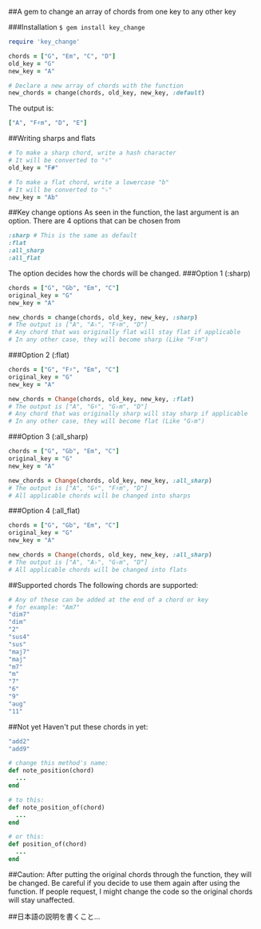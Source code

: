 ##A gem to change an array of chords from one key to any other key

###Installation
`$ gem install key_change`

```ruby
require 'key_change'

chords = ["G", "Em", "C", "D"]
old_key = "G"
new_key = "A"

# Declare a new array of chords with the function
new_chords = change(chords, old_key, new_key, :default)
```
The output is:
```ruby
["A", "F♯m", "D", "E"]
```

##Writing sharps and flats
```ruby
# To make a sharp chord, write a hash character
# It will be converted to "♯"
old_key = "F#"

# To make a flat chord, write a lowercase "b"
# It will be converted to "♭"
new_key = "Ab"
```

##Key change options
As seen in the function, the last argument is an option.
There are 4 options that can be chosen from
```ruby
:sharp # This is the same as default
:flat
:all_sharp
:all_flat
```

The option decides how the chords will be changed.
###Option 1 (:sharp)
```ruby
chords = ["G", "Gb", "Em", "C"]
original_key = "G"
new_key = "A"

new_chords = change(chords, old_key, new_key, :sharp)
# The output is ["A", "A♭", "F♯m", "D"]
# Any chord that was originally flat will stay flat if applicable
# In any other case, they will become sharp (Like "F♯m")
```

###Option 2 (:flat)
```ruby
chords = ["G", "F♯", "Em", "C"]
original_key = "G"
new_key = "A"

new_chords = Change(chords, old_key, new_key, :flat)
# The output is ["A", "G♯", "G♭m", "D"]
# Any chord that was originally sharp will stay sharp if applicable
# In any other case, they will become flat (Like "G♭m")
```

###Option 3 (:all_sharp)
```ruby
chords = ["G", "Gb", "Em", "C"]
original_key = "G"
new_key = "A"

new_chords = Change(chords, old_key, new_key, :all_sharp)
# The output is ["A", "G♯", "F♯m", "D"]
# All applicable chords will be changed into sharps
```

###Option 4 (:all_flat)
```ruby
chords = ["G", "Gb", "Em", "C"]
original_key = "G"
new_key = "A"

new_chords = Change(chords, old_key, new_key, :all_sharp)
# The output is ["A", "A♭", "G♭m", "D"]
# All applicable chords will be changed into flats
```

##Supported chords
The following chords are supported:
```ruby
# Any of these can be added at the end of a chord or key
# for example: "Am7"
"dim7"
"dim"
"2"
"sus4"
"sus"
"maj7"
"maj"
"m7"
"m"
"7"
"6"
"9"
"aug"
"11"
```
##Not yet
Haven't put these chords in yet:
```ruby
"add2"
"add9"
```

```ruby
# change this method's name:
def note_position(chord)
  ...
end

# to this:
def note_position_of(chord)
  ...
end

# or this:
def position_of(chord)
  ...
end
```

##Caution:
After putting the original chords through the function,
they will be changed. Be careful if you decide to use them
again after using the function.
If people request, I might change the code so the original
chords will stay unaffected.


##日本語の説明を書くこと...
